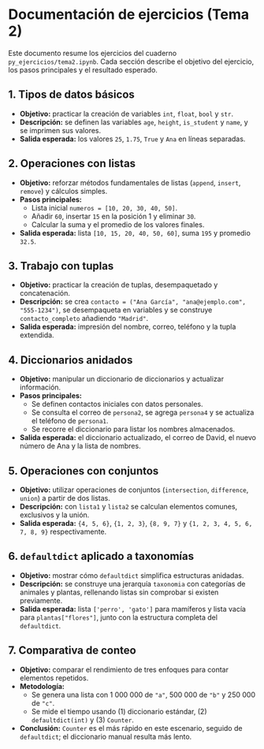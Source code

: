 # Documentación de ejercicios (Tema 2)

Este documento resume los ejercicios del cuaderno `py_ejercicios/tema2.ipynb`. Cada sección describe el objetivo del ejercicio, los pasos principales y el resultado esperado.

## 1. Tipos de datos básicos

- **Objetivo:** practicar la creación de variables `int`, `float`, `bool` y `str`.
- **Descripción:** se definen las variables `age`, `height`, `is_student` y `name`, y se imprimen sus valores.
- **Salida esperada:** los valores `25`, `1.75`, `True` y `Ana` en líneas separadas.

## 2. Operaciones con listas

- **Objetivo:** reforzar métodos fundamentales de listas (`append`, `insert`, `remove`) y cálculos simples.
- **Pasos principales:**
  - Lista inicial `numeros = [10, 20, 30, 40, 50]`.
  - Añadir `60`, insertar `15` en la posición 1 y eliminar `30`.
  - Calcular la suma y el promedio de los valores finales.
- **Salida esperada:** lista `[10, 15, 20, 40, 50, 60]`, suma `195` y promedio `32.5`.

## 3. Trabajo con tuplas

- **Objetivo:** practicar la creación de tuplas, desempaquetado y concatenación.
- **Descripción:** se crea `contacto = ("Ana García", "ana@ejemplo.com", "555-1234")`, se desempaqueta en variables y se construye `contacto_completo` añadiendo `"Madrid"`.
- **Salida esperada:** impresión del nombre, correo, teléfono y la tupla extendida.

## 4. Diccionarios anidados

- **Objetivo:** manipular un diccionario de diccionarios y actualizar información.
- **Pasos principales:**
  - Se definen contactos iniciales con datos personales.
  - Se consulta el correo de `persona2`, se agrega `persona4` y se actualiza el teléfono de `persona1`.
  - Se recorre el diccionario para listar los nombres almacenados.
- **Salida esperada:** el diccionario actualizado, el correo de David, el nuevo número de Ana y la lista de nombres.

## 5. Operaciones con conjuntos

- **Objetivo:** utilizar operaciones de conjuntos (`intersection`, `difference`, `union`) a partir de dos listas.
- **Descripción:** con `lista1` y `lista2` se calculan elementos comunes, exclusivos y la unión.
- **Salida esperada:** `{4, 5, 6}`, `{1, 2, 3}`, `{8, 9, 7}` y `{1, 2, 3, 4, 5, 6, 7, 8, 9}` respectivamente.

## 6. `defaultdict` aplicado a taxonomías

- **Objetivo:** mostrar cómo `defaultdict` simplifica estructuras anidadas.
- **Descripción:** se construye una jerarquía `taxonomia` con categorías de animales y plantas, rellenando listas sin comprobar si existen previamente.
- **Salida esperada:** lista `['perro', 'gato']` para mamíferos y lista vacía para `plantas["flores"]`, junto con la estructura completa del `defaultdict`.

## 7. Comparativa de conteo

- **Objetivo:** comparar el rendimiento de tres enfoques para contar elementos repetidos.
- **Metodología:**
  - Se genera una lista con 1 000 000 de `"a"`, 500 000 de `"b"` y 250 000 de `"c"`.
  - Se mide el tiempo usando (1) diccionario estándar, (2) `defaultdict(int)` y (3) `Counter`.
- **Conclusión:** `Counter` es el más rápido en este escenario, seguido de `defaultdict`; el diccionario manual resulta más lento.
